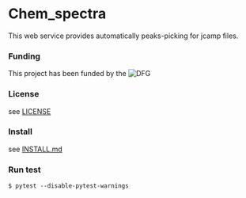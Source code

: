 # Chem_spectra

This web service provides automatically peaks-picking for jcamp files.

### Funding

This project has been funded by the  ![DFG](http://www.dfg.de/includes/images/dfg_logo.gif)


### License

see [LICENSE][LICENSE]


### Install

see [INSTALL.md][INSTALL]


### Run test

```
$ pytest --disable-pytest-warnings
```




[LICENSE]: LICENSE
[INSTALL]: INSTALL.md
